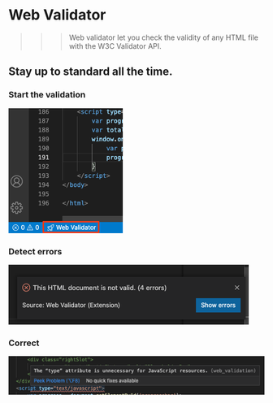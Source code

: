 # Web Validator

>>> Web validator let you check the validity of any HTML file with the W3C Validator API.

## Stay up to standard all the time.
### Start the validation
![](images/command-button.png)
### Detect errors
![](images/popup.png)
### Correct
![](images/diagnostic.png)

